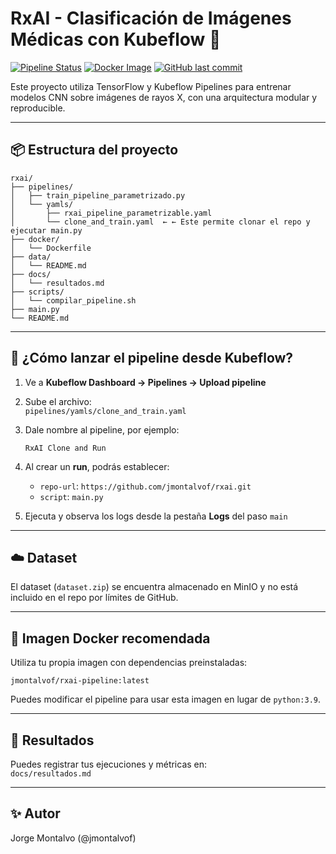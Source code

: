 # RxAI - Clasificación de Imágenes Médicas con Kubeflow 🚀

[![Pipeline Status](https://img.shields.io/badge/Kubeflow%20Pipeline-active-brightgreen)](https://kubeflow.local/pipelines)
[![Docker Image](https://img.shields.io/badge/docker-jmontalvof%2Frxai--pipeline-blue)](https://hub.docker.com/r/jmontalvof/rxai-pipeline)
[![GitHub last commit](https://img.shields.io/github/last-commit/jmontalvof/rxai)](https://github.com/jmontalvof/rxai)


Este proyecto utiliza TensorFlow y Kubeflow Pipelines para entrenar modelos CNN sobre imágenes de rayos X, con una arquitectura modular y reproducible.

---

## 📦 Estructura del proyecto

```
rxai/
├── pipelines/
│   ├── train_pipeline_parametrizado.py
│   └── yamls/
│       ├── rxai_pipeline_parametrizable.yaml
│       └── clone_and_train.yaml  ← ← Este permite clonar el repo y ejecutar main.py
├── docker/
│   └── Dockerfile
├── data/
│   └── README.md
├── docs/
│   └── resultados.md
├── scripts/
│   └── compilar_pipeline.sh
├── main.py
└── README.md
```

---

## 🧪 ¿Cómo lanzar el pipeline desde Kubeflow?

1. Ve a **Kubeflow Dashboard → Pipelines → Upload pipeline**
2. Sube el archivo:  
   `pipelines/yamls/clone_and_train.yaml`

3. Dale nombre al pipeline, por ejemplo:
   ```
   RxAI Clone and Run
   ```

4. Al crear un **run**, podrás establecer:
   - `repo-url`: `https://github.com/jmontalvof/rxai.git`
   - `script`: `main.py`

5. Ejecuta y observa los logs desde la pestaña **Logs** del paso `main`

---

## ☁️ Dataset

El dataset (`dataset.zip`) se encuentra almacenado en MinIO y no está incluido en el repo por límites de GitHub.

---

## 🐳 Imagen Docker recomendada

Utiliza tu propia imagen con dependencias preinstaladas:

```
jmontalvof/rxai-pipeline:latest
```

Puedes modificar el pipeline para usar esta imagen en lugar de `python:3.9`.

---

## 🧠 Resultados

Puedes registrar tus ejecuciones y métricas en:  
`docs/resultados.md`

---

## ✨ Autor

Jorge Montalvo (@jmontalvof)
